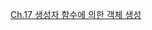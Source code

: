 [Ch.17 생성자 함수에 의한 객체 생성](https://ubiquitous-gong-fcc.notion.site/Ch17-7bf90f6e6f4c45778565ea953ce161d7?pvs=4)
